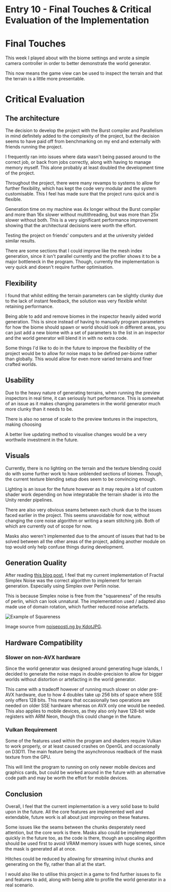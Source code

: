 # Entry 10 - Final Touches & Critical Evaluation of the Implementation
# Final Touches
This week I played about with the biome settings and wrote a simple camera controller
in order to better demonstrate the world generator.

This now means the game view can be used to inspect the terrain
and that the terrain is a little more presentable.

# Critical Evaluation
## The architecture
The decision to develop the project with the Burst compiler and Parallelism in mind
definitely added to the complexity of the project, but the decision seems to have paid off
from benchmarking on my end and externally with friends running the project.

I frequently ran into issues where data wasn't being passed around to the correct job,
or back from jobs correctly, along with having to manage memory myself.
This alone probably at least doubled the development time of the project.

Throughout the project, there were many revamps to systems to allow for further flexibility,
which has kept the code very modular and the system customisable.
This I feel has made sure that the project runs quick and is flexible.

Generation time on my machine was 4x longer without the Burst compiler
and more than 16x slower without multithreading, but was more than 25x slower without both.
This is a very significant performance improvement showing that
the architectural decisions were worth the effort.

Testing the project on friends' computers and at the university yielded similar results.

There are some sections that I could improve
like the mesh index generation, since it isn't parallel currently
and the profiler shows it to be a major bottleneck in the program.
Though, currently the implementation is very quick and doesn't require further optimisation.

## Flexibility
I found that whilst editing the terrain parameters can be slightly clunky due to the lack of
instant feedback, the solution was very flexible whilst retaining performance.

Being able to add and remove biomes in the inspector heavily aided world generation.
This is since instead of having to manually program parameters for
how the biome should spawn or world should look in different areas, 
you can just add a new biome with a set of parameters to the list in an inspector
and the world generator will blend it in with no extra code.

Some things I'd like to do in the future to improve the flexibility of the project
would be to allow for noise maps to be defined per-biome rather than globally.
This would allow for even more varied terrains and finer crafted worlds.

## Usability
Due to the heavy nature of generating terrains,
when running the preview inspectors in real time, it can seriously hurt performance.
This is somewhat of an issue as it makes changing parameters in the world generator
much more clunky than it needs to be.

There is also no sense of scale to the preview textures in the inspectors,
making choosing 

A better live updating method to visualise changes would be a very worthwile investment in the future.

## Visuals
Currently, there is no lighting on the terrain
and the texture blending could do with some further work to have unblended sections of biomes.
Though, the current texture blending setup does seem to be convincing enough.

Lighting is an issue for the future however as it may require a lot of custom shader work
depending on how integratable the terrain shader is into the Unity render pipelines.

There are also very obvious seams between each chunk due to the issues faced earlier in the project.
This seems unavoidable for now, without changing the core noise algorithm
or writing a seam stitching job. Both of which are currently out of scope for now.

Masks also weren't implemented due to the amount of issues that had to be solved between
all the other areas of the project, adding another module on top would only help
confuse things during development.

## Generation Quality
After reading [this blog post](https://noiseposti.ng/posts/2022-01-16-The-Perlin-Problem-Moving-Past-Square-Noise.html),
I feel that my current implementation of Fractal Simplex Noise was the correct algorithm
to implement for terrain generation.
Especially using Simplex over Perlin noise.

This is because Simplex noise is free from the "squareness" of the results of perlin, which can look unnatural.
The implementation used / adapted also made use of domain rotation,
which further reduced noise artefacts.

![Example of Squareness](https://noiseposti.ng/assets/images/the-perlin-problem-moving-past-square-noise/coastlines_perlin_highlighted.png)

Image source from [noiseposti.ng by KdotJPG](https://noiseposti.ng/posts/2022-01-16-The-Perlin-Problem-Moving-Past-Square-Noise.html).

## Hardware Compatibility
### Slower on non-AVX hardware
Since the world generator was designed around generating huge islands,
I decided to generate the noise maps in double-precision to allow for bigger worlds
without distortion or artefacting in the world generator.

This came with a tradeoff however of running much slower on older pre-AVX hardware,
due to how 4 doubles take up 256 bits of space where SSE only offers 128 bits.
This means that occasionally two operations are needed on older SSE hardware
whereas on AVX only one would be needed.
This also applies to mobile devices, as they also only have 128-bit wide registers with ARM Neon,
though this could change in the future.

### Vulkan Requirement
Some of the features used within the program and shaders require Vulkan to work properly,
or at least caused crashes on OpenGL and occasionally on D3D11.
The main feature being the asynchronous readback of the mask texture from the GPU.

This will limit the program to running on only newer mobile devices and graphics cards,
but could be worked around in the future with an alternative code path
and may be worth the effort for mobile devices.

## Conclusion
Overall, I feel that the current implementation is a very solid base to build upon in the future.
All the core features are implemented well and extendable,
future work is all about just improving on these features.

Some issues like the seams between the chunks desperately need attention,
but the core work is there.
Masks also could be implemented quickly in the future too, as the code is there,
though an upscaling algorithm should be used first to avoid VRAM memory issues with huge scenes,
since the mask is generated all at once.

Hitches could be reduced by allowing for streaming in/out chunks and generating on the fly,
rather than all at the start.

I would also like to utilise this project in a game to find further issues to fix and features to add,
along with being able to profile the world generator in a real scenario.
